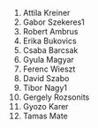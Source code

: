 1. Attila Kreiner
1. Gabor Szekeres1
1. Robert Ambrus
1. Erika Bukovics 
1. Csaba Barcsak
1. Gyula Magyar
1. Ferenc Wieszt 
1. David Szabo
1. Tibor Nagy1
1. Gergely Rozsonits
1. Gyozo Karer
1. Tamas Mate

